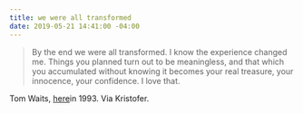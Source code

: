 ```yaml
---
title: we were all transformed
date: 2019-05-21 14:41:00 -04:00
---
```


>By the end we were all transformed. I know the experience changed me. Things you planned turn out to be meaningless, and that which you accumulated without knowing it becomes your real treasure, your innocence, your confidence. I love that.

Tom Waits, [here](https://www.nytimes.com/1993/11/14/archives/tom-waits-allpurpose-troubadour.html)in 1993. Via Kristofer.